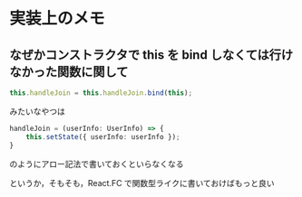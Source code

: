 # 実装上のメモ


## なぜかコンストラクタで this を bind しなくては行けなかった関数に関して

```typescript
this.handleJoin = this.handleJoin.bind(this);
```

みたいなやつは

```typescript
handleJoin = (userInfo: UserInfo) => {
	this.setState({ userInfo: userInfo });
}
```

のようにアロー記法で書いておくといらなくなる


というか，そもそも，React.FC で関数型ライクに書いておけばもっと良い


